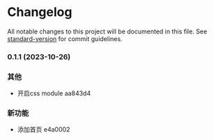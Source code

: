 # Changelog

All notable changes to this project will be documented in this file. See [standard-version](https://github.com/conventional-changelog/standard-version) for commit guidelines.

### 0.1.1 (2023-10-26)


### 其他

* 开启css module aa843d4


### 新功能

* 添加首页 e4a0002
